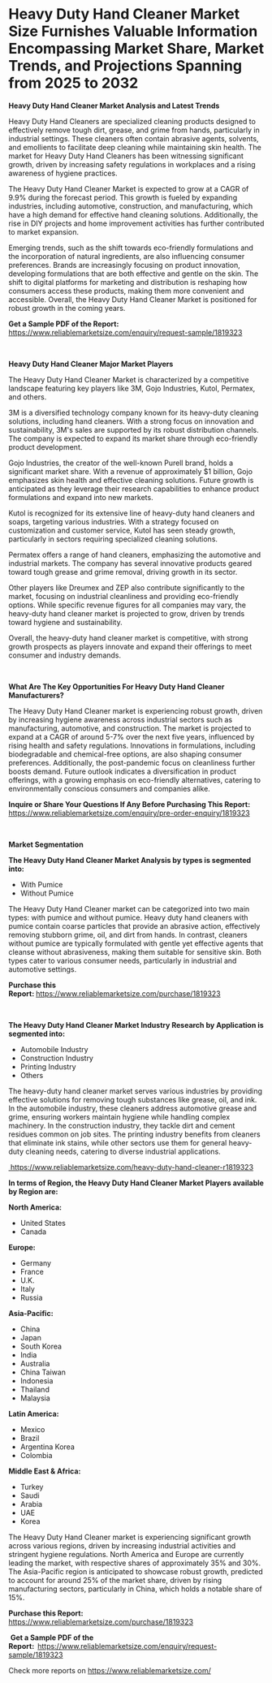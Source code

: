 <p><h1>Heavy Duty Hand Cleaner Market Size Furnishes Valuable Information Encompassing Market Share, Market Trends, and Projections Spanning from 2025 to 2032</h1></p><p><strong>Heavy Duty Hand Cleaner Market Analysis and Latest Trends</strong></p>
<p><p>Heavy Duty Hand Cleaners are specialized cleaning products designed to effectively remove tough dirt, grease, and grime from hands, particularly in industrial settings. These cleaners often contain abrasive agents, solvents, and emollients to facilitate deep cleaning while maintaining skin health. The market for Heavy Duty Hand Cleaners has been witnessing significant growth, driven by increasing safety regulations in workplaces and a rising awareness of hygiene practices.</p><p>The Heavy Duty Hand Cleaner Market is expected to grow at a CAGR of 9.9% during the forecast period. This growth is fueled by expanding industries, including automotive, construction, and manufacturing, which have a high demand for effective hand cleaning solutions. Additionally, the rise in DIY projects and home improvement activities has further contributed to market expansion.</p><p>Emerging trends, such as the shift towards eco-friendly formulations and the incorporation of natural ingredients, are also influencing consumer preferences. Brands are increasingly focusing on product innovation, developing formulations that are both effective and gentle on the skin. The shift to digital platforms for marketing and distribution is reshaping how consumers access these products, making them more convenient and accessible. Overall, the Heavy Duty Hand Cleaner Market is positioned for robust growth in the coming years.</p></p>
<p><strong>Get a Sample PDF of the Report:&nbsp;</strong> <a href="https://www.reliablemarketsize.com/enquiry/request-sample/1819323?utm_campaign=1131&utm_medium=2&utm_source=Github&utm_content=ia&utm_term=07022025&utm_id=heavy-duty-hand-cleaner">https://www.reliablemarketsize.com/enquiry/request-sample/1819323</a></p>
<p>&nbsp;</p>
<p><strong>Heavy Duty Hand Cleaner Major Market Players</strong></p>
<p><p>The Heavy Duty Hand Cleaner Market is characterized by a competitive landscape featuring key players like 3M, Gojo Industries, Kutol, Permatex, and others. </p><p>3M is a diversified technology company known for its heavy-duty cleaning solutions, including hand cleaners. With a strong focus on innovation and sustainability, 3M's sales are supported by its robust distribution channels. The company is expected to expand its market share through eco-friendly product development.</p><p>Gojo Industries, the creator of the well-known Purell brand, holds a significant market share. With a revenue of approximately $1 billion, Gojo emphasizes skin health and effective cleaning solutions. Future growth is anticipated as they leverage their research capabilities to enhance product formulations and expand into new markets.</p><p>Kutol is recognized for its extensive line of heavy-duty hand cleaners and soaps, targeting various industries. With a strategy focused on customization and customer service, Kutol has seen steady growth, particularly in sectors requiring specialized cleaning solutions. </p><p>Permatex offers a range of hand cleaners, emphasizing the automotive and industrial markets. The company has several innovative products geared toward tough grease and grime removal, driving growth in its sector.</p><p>Other players like Dreumex and ZEP also contribute significantly to the market, focusing on industrial cleanliness and providing eco-friendly options. While specific revenue figures for all companies may vary, the heavy-duty hand cleaner market is projected to grow, driven by trends toward hygiene and sustainability. </p><p>Overall, the heavy-duty hand cleaner market is competitive, with strong growth prospects as players innovate and expand their offerings to meet consumer and industry demands.</p></p>
<p>&nbsp;</p>
<p><strong>What Are The Key Opportunities For Heavy Duty Hand Cleaner Manufacturers?</strong></p>
<p><p>The Heavy Duty Hand Cleaner market is experiencing robust growth, driven by increasing hygiene awareness across industrial sectors such as manufacturing, automotive, and construction. The market is projected to expand at a CAGR of around 5-7% over the next five years, influenced by rising health and safety regulations. Innovations in formulations, including biodegradable and chemical-free options, are also shaping consumer preferences. Additionally, the post-pandemic focus on cleanliness further boosts demand. Future outlook indicates a diversification in product offerings, with a growing emphasis on eco-friendly alternatives, catering to environmentally conscious consumers and companies alike.</p></p>
<p><strong>Inquire or Share Your Questions If Any Before Purchasing This Report:</strong> <a href="https://www.reliablemarketsize.com/enquiry/pre-order-enquiry/1819323?utm_campaign=1131&utm_medium=2&utm_source=Github&utm_content=ia&utm_term=07022025&utm_id=heavy-duty-hand-cleaner">https://www.reliablemarketsize.com/enquiry/pre-order-enquiry/1819323</a></p>
<p>&nbsp;</p>
<p><strong>Market Segmentation</strong></p>
<p><strong>The Heavy Duty Hand Cleaner Market Analysis by types is segmented into:</strong></p>
<p><ul><li>With Pumice</li><li>Without Pumice</li></ul></p>
<p><p>The Heavy Duty Hand Cleaner market can be categorized into two main types: with pumice and without pumice. Heavy duty hand cleaners with pumice contain coarse particles that provide an abrasive action, effectively removing stubborn grime, oil, and dirt from hands. In contrast, cleaners without pumice are typically formulated with gentle yet effective agents that cleanse without abrasiveness, making them suitable for sensitive skin. Both types cater to various consumer needs, particularly in industrial and automotive settings.</p></p>
<p><strong>Purchase this Report:&nbsp;</strong><a href="https://www.reliablemarketsize.com/purchase/1819323?utm_campaign=1131&utm_medium=2&utm_source=Github&utm_content=ia&utm_term=07022025&utm_id=heavy-duty-hand-cleaner">https://www.reliablemarketsize.com/purchase/1819323</a></p>
<p>&nbsp;</p>
<p><strong>The Heavy Duty Hand Cleaner Market Industry Research by Application is segmented into:</strong></p>
<p><ul><li>Automobile Industry</li><li>Construction Industry</li><li>Printing Industry</li><li>Others</li></ul></p>
<p><p>The heavy-duty hand cleaner market serves various industries by providing effective solutions for removing tough substances like grease, oil, and ink. In the automobile industry, these cleaners address automotive grease and grime, ensuring workers maintain hygiene while handling complex machinery. In the construction industry, they tackle dirt and cement residues common on job sites. The printing industry benefits from cleaners that eliminate ink stains, while other sectors use them for general heavy-duty cleaning needs, catering to diverse industrial applications.</p></p>
<p><a href="https://www.reliablemarketsize.com/heavy-duty-hand-cleaner-r1819323?utm_campaign=1131&utm_medium=2&utm_source=Github&utm_content=ia&utm_term=07022025&utm_id=heavy-duty-hand-cleaner">&nbsp;https://www.reliablemarketsize.com/heavy-duty-hand-cleaner-r1819323</a></p>
<p><strong>In terms of Region, the Heavy Duty Hand Cleaner Market Players available by Region are:</strong></p>
<p>
    <p> <strong> North America: </strong>
        <ul>
            <li>United States</li>
            <li>Canada</li>
        </ul>
        </p> 
    <p> <strong> Europe: </strong>
        <ul>
            <li>Germany</li>
            <li>France</li>
            <li>U.K.</li>
            <li>Italy</li>
            <li>Russia</li>
        </ul>
        </p> 
    <p> <strong> Asia-Pacific: </strong>
        <ul>
            <li>China</li>
            <li>Japan</li>
            <li>South Korea</li>
            <li>India</li>
            <li>Australia</li>
            <li>China Taiwan</li>
            <li>Indonesia</li>
            <li>Thailand</li>
            <li>Malaysia</li>
        </ul>
        </p> 
    <p> <strong> Latin America: </strong>
        <ul>
            <li>Mexico</li>
            <li>Brazil</li>
            <li>Argentina Korea</li>
            <li>Colombia</li>
        </ul>
        </p> 
    <p> <strong> Middle East & Africa: </strong>
        <ul>
            <li>Turkey</li>
            <li>Saudi</li>
            <li>Arabia</li>
            <li>UAE</li>
            <li>Korea</li>
        </ul>
    </p>
    </p>
<p><p>The Heavy Duty Hand Cleaner market is experiencing significant growth across various regions, driven by increasing industrial activities and stringent hygiene regulations. North America and Europe are currently leading the market, with respective shares of approximately 35% and 30%. The Asia-Pacific region is anticipated to showcase robust growth, predicted to account for around 25% of the market share, driven by rising manufacturing sectors, particularly in China, which holds a notable share of 15%. </p></p>
<p><strong>Purchase this Report: </strong><a href="https://www.reliablemarketsize.com/purchase/1819323?utm_campaign=1131&utm_medium=2&utm_source=Github&utm_content=ia&utm_term=07022025&utm_id=heavy-duty-hand-cleaner">https://www.reliablemarketsize.com/purchase/1819323</a></p>
<p>&nbsp;<strong>Get a Sample PDF of the Report:&nbsp;&nbsp;</strong><a href="https://www.reliablemarketsize.com/enquiry/request-sample/1819323?utm_campaign=1131&utm_medium=2&utm_source=Github&utm_content=ia&utm_term=07022025&utm_id=heavy-duty-hand-cleaner">https://www.reliablemarketsize.com/enquiry/request-sample/1819323</a></p>
<p><strong></strong></p>
<p>Check more reports on <a href="https://www.reliablemarketsize.com/?utm_campaign=1131&utm_medium=2&utm_source=Github&utm_content=ia&utm_term=07022025&utm_id=heavy-duty-hand-cleaner">https://www.reliablemarketsize.com/</a></p>